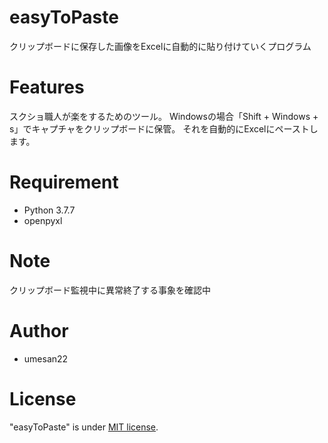 # easyToPaste
クリップボードに保存した画像をExcelに自動的に貼り付けていくプログラム
 
# Features
スクショ職人が楽をするためのツール。
Windowsの場合「Shift + Windows + s」でキャプチャをクリップボードに保管。
それを自動的にExcelにペーストします。
 
# Requirement
* Python 3.7.7
* openpyxl
 
# Note
クリップボード監視中に異常終了する事象を確認中
 
# Author
* umesan22

# License
"easyToPaste" is under [MIT license](https://en.wikipedia.org/wiki/MIT_License).
